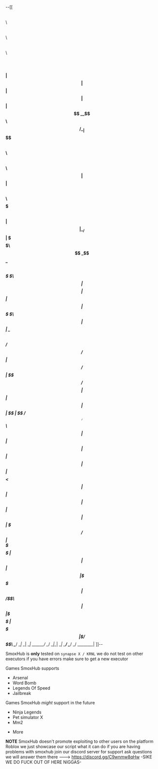 --[[
 $$$$$$\                                    $$\   $$\           $$\             $$\    $$\  $$$$$$\  
$$  __$$\                                   $$ |  $$ |          $$ |            $$ |   $$ |$$  __$$\ 
$$ /  \__|$$$$$$\$$$$\   $$$$$$\  $$\   $$\ $$ |  $$ |$$\   $$\ $$$$$$$\        $$ |   $$ |\__/  $$ |
\$$$$$$\  $$  _$$  _$$\ $$  __$$\ \$$\ $$  |$$$$$$$$ |$$ |  $$ |$$  __$$\       \$$\  $$  | $$$$$$  |
 \____$$\ $$ / $$ / $$ |$$ /  $$ | \$$$$  / $$  __$$ |$$ |  $$ |$$ |  $$ |       \$$\$$  / $$  ____/ 
$$\   $$ |$$ | $$ | $$ |$$ |  $$ | $$  $$<  $$ |  $$ |$$ |  $$ |$$ |  $$ |        \$$$  /  $$ |      
\$$$$$$  |$$ | $$ | $$ |\$$$$$$  |$$  /\$$\ $$ |  $$ |\$$$$$$  |$$$$$$$  |         \$  /   $$$$$$$$\ 
 \______/ \__| \__| \__| \______/ \__/  \__|\__|  \__| \______/ \_______/           \_/    \________|
]]--


SmoxHub is **only** tested on `synapse X / KRNL` we do not test on other executors if you have errors make sure to get a new executor

Games SmoxHub supports 
* Arsenal
* Word Bomb 
* Legends Of Speed
* Jailbreak

Games SmoxHub *might* support in the future 
* Ninja Legends 
* Pet simulator X
* Mm2
+ More

**NOTE**
SmoxHub doesn't promote exploiting to other users on the platform Roblox we just showcase our script what it can do
if you are having problems with smoxhub join our discord server for support ask questions we will answer them there ---> https://discord.gg/C9wnmw8qHw
-SIKE WE DO FUCK OUT OF HERE NIGGAS-
